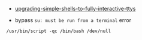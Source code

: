 - [upgrading-simple-shells-to-fully-interactive-ttys](https://blog.ropnop.com/upgrading-simple-shells-to-fully-interactive-ttys/)

- bypass `su: must be run from a terminal` error
```shell 
/usr/bin/script -qc /bin/bash /dev/null
```

